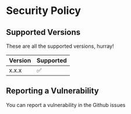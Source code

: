 # Security Policy

## Supported Versions

These are all the supported versions, hurray!

| Version | Supported          |
| ------- | ------------------ |
| x.x.x   | :white_check_mark: |

## Reporting a Vulnerability

You can report a vulnerability in the Github issues

